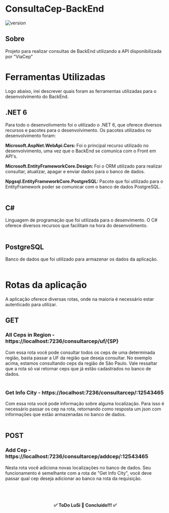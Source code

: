 # ConsultaCep-BackEnd
![version]( https://img.shields.io/badge/version-1.0.0-Green)

## Sobre
Projeto para realizar consultas de BackEnd utilizando a API disponibilizada por "ViaCep"
<br>

# Ferramentas Utilizadas
Logo abaixo, irei descrever quais foram as ferramentas utilizadas para o desenvolvimento do BackEnd.<br>

## .NET 6
Para todo o desenvolivmento foi o utilizado o .NET 6, que oferece diversos recursos e pacotes para o desenvolvimento. Os pacotes utilizados no desenvolvimento
foram: <br> 

<b> Microsoft.AspNet.WebApi.Cors: </b> Foi o principal recurso utilizado no desenvolvimento, uma vez que o BackEnd se comunica com o Front em API's. <br>

<b> Microsoft.EntityFrameworkCore.Design: </b> Foi o ORM utilizado para realizar consultar, atualizar, apagar e enviar dados para o banco de dados. <br>  

<b> Npgsql.EntityFrameworkCore.PostgreSQL: </b> Pacote que foi utilizado para o EntityFramework poder se comunicar com o banco de dados PostgreSQL.
<br>
<br>

## C#
Linguagem de programação que foi utilizada para o desenvimento. O C# oferece diversos recursos que facilitam na hora do desenvolimento.
<br>
<br>

## PostgreSQL
Banco de dados que foi utilizado para armazenar os dados da aplicação.
<br>
<br>

# Rotas da aplicação
A aplicação oferece diversas rotas, onde na maioria é necessário estar autenticado para utilizar.<br>

## GET

### All Ceps in Region - https://localhost:7236/consultarcep/uf/{SP}
Com essa rota você pode consultar todos os ceps de uma determinada região, basta passar a UF da região que deseja consultar.
No exemplo acima, estamos consultando ceps da região de São Paulo. Vale ressaltar que a rota só vai retornar ceps que já estão cadastrados no banco
de dados.
<br>
<br>

### Get Info City - https://localhost:7236/consultarcep/:12543465
Com essa rota você pode informação sobre alguma localização. Para isso é necessário passar os cep na rota, retornando como resposta um json
com informações que estão armazenadas no banco de dados.
<br>
<br>

## POST

### Add Cep - https://localhost:7236/consultarcep/addcep/:12543465
Nesta rota você adiciona novas localizações no banco de dados. Seu funcionamento é semelhante com a rota de "Get Info City", você deve passar qual
cep deseja adicionar ao banco na rota da requisição.

<br>
<br>
 
<h4 align="center">
✅  ToDo LuSi 🚀 Concluído!!!  ✅
</h4>
